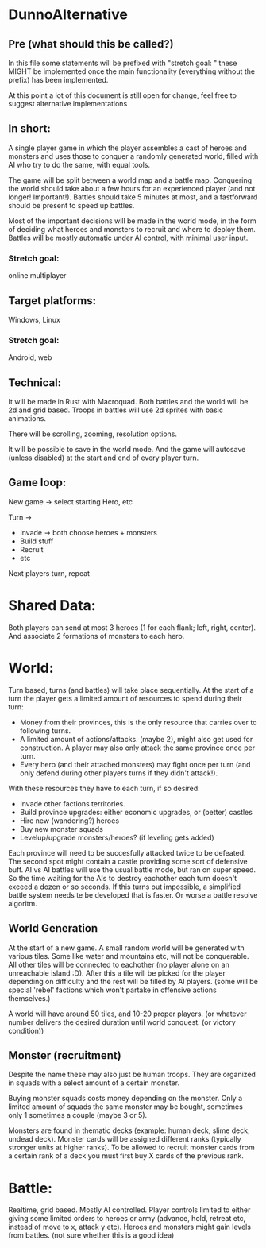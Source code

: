 # DunnoAlternative

## Pre (what should this be called?)

In this file some statements will be prefixed with "stretch goal: " 
these MIGHT be implemented once the main functionality (everything without the prefix) has been implemented.

At this point a lot of this document is still open for change, feel free to suggest alternative implementations

## In short:

A single player game in which the player assembles a cast of heroes and monsters and uses those to conquer a randomly generated world, 
filled with AI who try to do the same, with equal tools.

The game will be split between a world map and a battle map. Conquering the world should take about a few hours for an experienced player (and not longer! Important!).
Battles should take 5 minutes at most, and a fastforward should be present to speed up battles. 

Most of the important decisions will be made in the world mode, in the form of deciding what heroes and monsters to recruit and where to deploy them.
Battles will be mostly automatic under AI control, with minimal user input.

### Stretch goal: 

online multiplayer

## Target platforms:

Windows, Linux

### Stretch goal: 

Android, web

## Technical:

It will be made in Rust with Macroquad.
Both battles and the world will be 2d and grid based. Troops in battles will use 2d sprites with basic animations. 

There will be scrolling, zooming, resolution options.

It will be possible to save in the world mode. And the game will autosave (unless disabled) at the start and end of every player turn.

## Game loop:

New game -> select starting Hero, etc

Turn ->
- Invade -> both choose heroes + monsters
- Build stuff  
- Recruit 
- etc
    
Next players turn, repeat

# Shared Data:

Both players can send at most 3 heroes (1 for each flank; left, right, center). And associate 2 formations of monsters to each hero.

# World:

Turn based, turns (and battles) will take place sequentially. 
At the start of a turn the player gets a limited amount of resources to spend during their turn: 
- Money from their provinces, this is the only resource that carries over to following turns.
- A limited amount of actions/attacks. (maybe 2), might also get used for construction. A player may also only attack the same province once per turn.
- Every hero (and their attached monsters) may fight once per turn (and only defend during other players turns if they didn't attack!).

With these resources they have to each turn, if so desired:
- Invade other factions territories.
- Build province upgrades: either economic upgrades, or (better) castles 
- Hire new (wandering?) heroes
- Buy new monster squads
- Levelup/upgrade monsters/heroes? (if leveling gets added)

Each province will need to be succesfully attacked twice to be defeated. The second spot might contain a castle providing some sort of defensive buff. AI vs AI battles will use the usual battle mode, but ran on super speed. So the time waiting for the AIs to destroy eachother each turn doesn't exceed a dozen or so seconds. If this turns out impossible, a simplified battle system needs te be developed that is faster. Or worse a battle resolve algoritm.

## World Generation

At the start of a new game. A small random world will be generated with various tiles. Some like water and mountains etc, will not be conquerable. All other tiles will be connected to eachother (no player alone on an unreachable island :D). After this a tile will be picked for the player depending on difficulty and the rest will be filled by AI players. (some will be special 'rebel' factions which won't partake in offensive actions themselves.)

A world will have around 50 tiles, and 10-20 proper players. (or whatever number delivers the desired duration until world conquest. (or victory condition)) 

## Monster (recruitment)

Despite the name these may also just be human troops. They are organized in squads with a select amount of a certain monster.

Buying monster squads costs money depending on the monster. Only a limited amount of squads the same monster may be bought, sometimes only 1 sometimes a couple (maybe 3 or 5).

Monsters are found in thematic decks (example: human deck, slime deck, undead deck). 
Monster cards will be assigned different ranks (typically stronger units at higher ranks). To be allowed to recruit monster cards from a certain rank of a deck you must first buy X cards of the previous rank.

# Battle:

Realtime, grid based. Mostly AI controlled. Player controls limited to either giving some limited orders to heroes or army (advance, hold, retreat etc, instead of move to x, attack y etc).
Heroes and monsters might gain levels from battles. (not sure whether this is a good idea)
